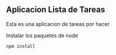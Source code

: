 ## Aplicacion Lista de Tareas

Esta es una aplicacion de tareas por hacer

Instalar los paquetes de node

```
npm install
```
